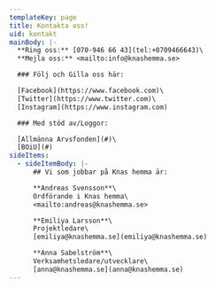 ```yaml
---
templateKey: page
title: Kontakta oss!
uid: kontakt
mainBody: |-
  **Ring oss:** [070-946 66 43](tel:+0709466643)\
  **Mejla oss:** <mailto:info@knashemma.se>

  ### Följ och Gilla oss här:

  [Facebook](https://www.facebook.com)\
  [Twitter](https://www.twitter.com)\
  [Instagram](https://www.instagram.com)

  ### Med stöd av/Loggor:

  [Allmänna Arvsfonden](#)\
  [BOiU](#)
sideItems:
  - sideItemBody: |-
      ## Vi som jobbar på Knas hemma är:

      **Andreas Svensson**\
      Ordförande i Knas hemma\
      <mailto:andreas@knashemma.se>

      **Emiliya Larsson**\
      Projektledare\
      [emiliya@knashemma.se](emiliya@knashemma.se)

      **Anna Sabelström**\
      Verksamhetsledare/utvecklare\
      [anna@knashemma.se](anna@knashemma.se)
---
```


